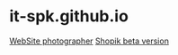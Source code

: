 # it-spk.github.io

[WebSite photographer](https://it-spk.github.io/index.html)
[Shopik beta version](https://it-spk.github.io/shopik2/index.html)

